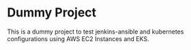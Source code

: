# Dummy Project
This is a dummy project to test jenkins-ansible and kubernetes configurations
using AWS EC2 Instances and EKS.
